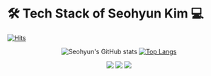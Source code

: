 
# 🛠 Tech Stack of Seohyun Kim  💻 
[![Hits](https://hits.seeyoufarm.com/api/count/incr/badge.svg?url=https%3A%2F%2Fgithub.com%2Fgjbae1212%2Fhit-counter&count_bg=%23000000&title_bg=%23497AFF&icon=github.svg&icon_color=%23FFF6A1&title=hits&edge_flat=false)](https://hits.seeyoufarm.com)

<div align="center">



![Seohyun's GitHub stats](https://github-readme-stats.vercel.app/api?username=cestbonciel&show_icons=true&theme=radical)
[![Top Langs](https://github-readme-stats.vercel.app/api/top-langs/?username=cestbonciel)](https://github.com/cestbonciel/github-readme-stats)

<a href="https://developer.apple.com/kr/swift/" target="_blank"><img src="https://img.shields.io/badge/swift-ffffff?style=for-the-badge&logo=Swift&logoColor=#F05138"></a>
<img src="https://img.shields.io/badge/Python-3766AB?style=flat-square&logo=Python&logoColor=white"/>
 <img src="https://img.shields.io/badge/Azure DevOps-3766AB?style=flat-square&logo=Azure DevOps&logoColor=white"/>



</div>

